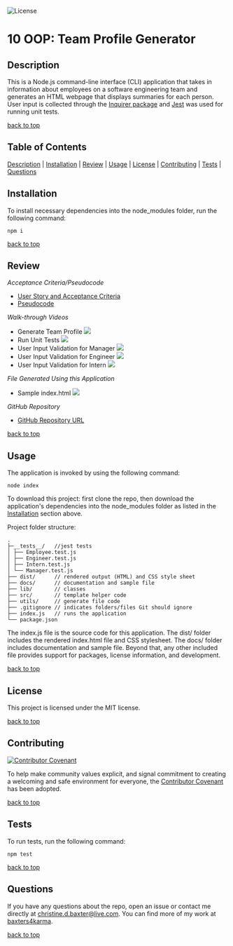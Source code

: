 ![License](https://img.shields.io/badge/license-MIT-success)

# 10 OOP: Team Profile Generator

## Description

This is a Node.js command-line interface (CLI) application that takes in information about employees on a software engineering team and generates an HTML webpage that displays summaries for each person. User input is collected through the [Inquirer package](https://www.npmjs.com/package/inquirer) and [Jest](https://www.npmjs.com/package/jest) was used for running unit tests.

[back to top](#table-of-contents)

## Table of Contents

[Description](#description) | [Installation](#installation) | [Review](#review) | [Usage](#usage) | [License](#license) | [Contributing](#contributing) | [Tests](#tests) | [Questions](#questions)

## Installation

To install necessary dependencies into the node_modules folder, run the following command:

```
npm i
```

[back to top](#table-of-contents)

## Review

_Acceptance Criteria/Pseudocode_

- [User Story and Acceptance Criteria](docs/acceptance-criteria.md)
- [Pseudocode](docs/pseudocode.md)

_Walk-through Videos_

- Generate Team Profile
  ![](docs/demo.gif)
- Run Unit Tests
  ![](docs/unitTests.gif)
- User Input Validation for Manager
  ![](docs/validation_Manager.gif)
- User Input Validation for Engineer
  ![](docs/validation_Engineer.gif)
- User Input Validation for Intern
  ![](docs/validation_Intern.gif)

_File Generated Using this Application_

- Sample index.html
  ![](docs/sampleHTML.gif)

_GitHub Repository_

- [GitHub Repository URL](https://github.com/baxters4karma/team-profile-generator)

[back to top](#table-of-contents)

## Usage

The application is invoked by using the following command:

```
node index
```

To download this project: first clone the repo, then download the application's dependencies into the node_modules folder as listed in the [Installation](#installation) section above.

Project folder structure:

```
.
├─__tests__/   //jest tests
│ ├── Employee.test.js
│ ├── Engineer.test.js
│ ├── Intern.test.js
│ └── Manager.test.js
├── dist/      // rendered output (HTML) and CSS style sheet
├── docs/      // documentation and sample file
├── lib/       // classes
├── src/       // template helper code
├── utils/     // generate file code
├── .gitignore // indicates folders/files Git should ignore
├── index.js   // runs the application
└── package.json
```

The index.js file is the source code for this application. The dist/ folder includes the rendered index.html file and CSS stylesheet. The docs/ folder includes documentation and sample file. Beyond that, any other included file provides support for packages, license information, and development.

[back to top](#table-of-contents)

## License

This project is licensed under the MIT license.

[back to top](#table-of-contents)

## Contributing

[![Contributor Covenant](https://img.shields.io/badge/Contributor%20Covenant-2.1-4baaaa.svg)](../code_of_conduct.md#top)

To help make community values explicit, and signal commitment to creating a welcoming and safe environment for everyone, the [Contributor Covenant](../code_of_conduct.md) has been adopted.

[back to top](#table-of-contents)

## Tests

To run tests, run the following command:

```
npm test
```

[back to top](#table-of-contents)

## Questions

If you have any questions about the repo, open an issue or contact me directly at christine.d.baxter@live.com. You can find more of my work at [baxters4karma](https://github.com/baxters4karma/).

[back to top](#table-of-contents)
